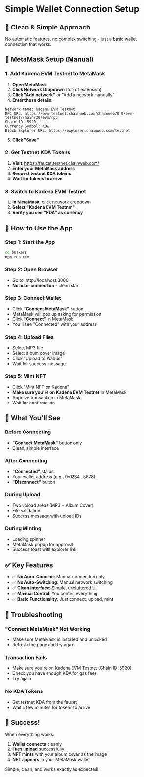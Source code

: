 # Simple Wallet Connection Setup

## 🎯 Clean & Simple Approach

No automatic features, no complex switching - just a basic wallet connection that works.

## 🦊 MetaMask Setup (Manual)

### 1. Add Kadena EVM Testnet to MetaMask

1. **Open MetaMask**
2. **Click Network Dropdown** (top of extension)
3. **Click "Add network"** or "Add a network manually"
4. **Enter these details**:

```
Network Name: Kadena EVM Testnet
RPC URL: https://evm-testnet.chainweb.com/chainweb/0.0/evm-testnet/chain/20/evm/rpc
Chain ID: 5920
Currency Symbol: KDA
Block Explorer URL: https://explorer.chainweb.com/testnet
```

5. **Click "Save"**

### 2. Get Testnet KDA Tokens

1. **Visit**: https://faucet.testnet.chainweb.com/
2. **Enter your MetaMask address**
3. **Request testnet KDA tokens**
4. **Wait for tokens to arrive**

### 3. Switch to Kadena EVM Testnet

1. **In MetaMask**, click network dropdown
2. **Select "Kadena EVM Testnet"**
3. **Verify you see "KDA" as currency**

## 🚀 How to Use the App

### Step 1: Start the App
```bash
cd buskers
npm run dev
```

### Step 2: Open Browser
- Go to: http://localhost:3000
- **No auto-connection** - clean start

### Step 3: Connect Wallet
- Click **"Connect MetaMask"** button
- MetaMask will pop up asking for permission
- Click **"Connect"** in MetaMask
- You'll see "Connected" with your address

### Step 4: Upload Files
- Select MP3 file
- Select album cover image
- Click "Upload to Walrus"
- Wait for success message

### Step 5: Mint NFT
- Click "Mint NFT on Kadena"
- **Make sure you're on Kadena EVM Testnet** in MetaMask
- Approve transaction in MetaMask
- Wait for confirmation

## 📱 What You'll See

### Before Connecting
- **"Connect MetaMask"** button only
- Clean, simple interface

### After Connecting
- **"Connected"** status
- Your wallet address (e.g., 0x1234...5678)
- **"Disconnect"** button

### During Upload
- Two upload areas (MP3 + Album Cover)
- File validation
- Success message with upload IDs

### During Minting
- Loading spinner
- MetaMask popup for approval
- Success toast with explorer link

## ✅ Key Features

- ✅ **No Auto-Connect**: Manual connection only
- ✅ **No Auto-Switching**: Manual network switching
- ✅ **Clean Interface**: Simple, uncluttered UI
- ✅ **Manual Control**: You control everything
- ✅ **Basic Functionality**: Just connect, upload, mint

## 🔧 Troubleshooting

### "Connect MetaMask" Not Working
- Make sure MetaMask is installed and unlocked
- Refresh the page and try again

### Transaction Fails
- Make sure you're on Kadena EVM Testnet (Chain ID: 5920)
- Check you have enough KDA for gas fees
- Try again

### No KDA Tokens
- Get testnet KDA from the faucet
- Wait a few minutes for tokens to arrive

## 🎉 Success!

When everything works:
1. **Wallet connects** cleanly
2. **Files upload** successfully
3. **NFT mints** with your album cover as the image
4. **NFT appears** in your MetaMask wallet

Simple, clean, and works exactly as expected!

